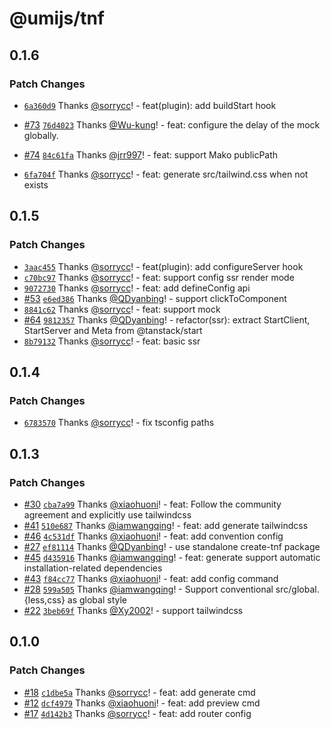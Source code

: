 # @umijs/tnf

## 0.1.6

### Patch Changes

- [`6a360d9`](https://github.com/umijs/tnf/commit/6a360d9484cdcee472828fec9549677a7ec38c65) Thanks [@sorrycc](https://github.com/sorrycc)! - feat(plugin): add buildStart hook

- [#73](https://github.com/umijs/tnf/pull/73) [`76d4023`](https://github.com/umijs/tnf/commit/76d4023551b655dc2196443e44dd3d0ab22c4796) Thanks [@Wu-kung](https://github.com/Wu-kung)! - feat: configure the delay of the mock globally.

- [#74](https://github.com/umijs/tnf/pull/74) [`84c61fa`](https://github.com/umijs/tnf/commit/84c61facec012d54be805ab657f28d0e9e1184d3) Thanks [@jrr997](https://github.com/jrr997)! - feat: support Mako publicPath

- [`6fa704f`](https://github.com/umijs/tnf/commit/6fa704f418fe8f3e38db952c342f556d6a28687b) Thanks [@sorrycc](https://github.com/sorrycc)! - feat: generate src/tailwind.css when not exists

## 0.1.5

### Patch Changes

- [`3aac455`](https://github.com/umijs/tnf/commit/3aac4554a53453080b43c93bb2ee447d09079bc9) Thanks [@sorrycc](https://github.com/sorrycc)! - feat(plugin): add configureServer hook
- [`c70bc97`](https://github.com/umijs/tnf/commit/c70bc97242ae75f66f3a896580195af6a6f219c4) Thanks [@sorrycc](https://github.com/sorrycc)! - feat: support config ssr render mode
- [`9072730`](https://github.com/umijs/tnf/commit/9072730adeed491805e17376bdbd1aa78ab30c19) Thanks [@sorrycc](https://github.com/sorrycc)! - feat: add defineConfig api
- [#53](https://github.com/umijs/tnf/pull/53) [`e6ed386`](https://github.com/umijs/tnf/commit/e6ed386304b3b19691adf147c702ceedb784410b) Thanks [@QDyanbing](https://github.com/QDyanbing)! - support clickToComponent
- [`8841c62`](https://github.com/umijs/tnf/commit/8841c628c4b464667342b9550069a5865d2eda22) Thanks [@sorrycc](https://github.com/sorrycc)! - feat: support mock
- [#64](https://github.com/umijs/tnf/pull/64) [`9812357`](https://github.com/umijs/tnf/commit/9812357b34f00b11fd2ce3c6e29247fe4198a0f8) Thanks [@QDyanbing](https://github.com/QDyanbing)! - refactor(ssr): extract StartClient, StartServer and Meta from @tanstack/start
- [`8b79132`](https://github.com/umijs/tnf/commit/8b791324dc16da0e512bf61e327a5682824f4f0e) Thanks [@sorrycc](https://github.com/sorrycc)! - feat: basic ssr

## 0.1.4

### Patch Changes

- [`6783570`](https://github.com/umijs/tnf/commit/678357055882c5a5a7a411e9d4c823ece9325927) Thanks [@sorrycc](https://github.com/sorrycc)! - fix tsconfig paths

## 0.1.3

### Patch Changes

- [#30](https://github.com/umijs/tnf/pull/30) [`cba7a99`](https://github.com/umijs/tnf/commit/cba7a99d58f1f36c52a832eef27f5a1708048c5b) Thanks [@xiaohuoni](https://github.com/xiaohuoni)! - feat: Follow the community agreement and explicitly use tailwindcss
- [#41](https://github.com/umijs/tnf/pull/41) [`510e687`](https://github.com/umijs/tnf/commit/510e6877f9b8d9325bcc7b3492eb0bccde5cc741) Thanks [@iamwangqing](https://github.com/iamwangqing)! - feat: add generate tailwindcss
- [#46](https://github.com/umijs/tnf/pull/46) [`4c531df`](https://github.com/umijs/tnf/commit/4c531dfc991798bcb51e2e637f297103e036d728) Thanks [@xiaohuoni](https://github.com/xiaohuoni)! - feat: add convention config
- [#27](https://github.com/umijs/tnf/pull/27) [`ef81114`](https://github.com/umijs/tnf/commit/ef811144bbb90323a260167dba960ffa4842d57a) Thanks [@QDyanbing](https://github.com/QDyanbing)! - use standalone create-tnf package
- [#45](https://github.com/umijs/tnf/pull/45) [`d435916`](https://github.com/umijs/tnf/commit/d435916ad1264a6d8b47cd406699545c85495c1d) Thanks [@iamwangqing](https://github.com/iamwangqing)! - feat: generate support automatic installation-related dependencies
- [#43](https://github.com/umijs/tnf/pull/43) [`f84cc77`](https://github.com/umijs/tnf/commit/f84cc773650e7e132b84d044fc5df4d17dd56259) Thanks [@xiaohuoni](https://github.com/xiaohuoni)! - feat: add config command
- [#28](https://github.com/umijs/tnf/pull/28) [`599a505`](https://github.com/umijs/tnf/commit/599a505a6bb08eb53c14a226eb546173a28f3c97) Thanks [@iamwangqing](https://github.com/iamwangqing)! - Support conventional src/global.{less,css} as global style
- [#22](https://github.com/umijs/tnf/pull/22) [`3beb69f`](https://github.com/umijs/tnf/commit/3beb69fe98c29496ff23b3c16cf26a236032be78) Thanks [@Xy2002](https://github.com/Xy2002)! - support tailwindcss

## 0.1.0

### Patch Changes

- [#18](https://github.com/umijs/tnf/pull/18) [`c1dbe5a`](https://github.com/umijs/tnf/commit/c1dbe5aaa96bdf4d43dd85c6de72ab67be1654cb) Thanks [@sorrycc](https://github.com/sorrycc)! - feat: add generate cmd
- [#12](https://github.com/umijs/tnf/pull/12) [`dcf4979`](https://github.com/umijs/tnf/commit/dcf497971142ff5a48b70a4165fb256ac513b10e) Thanks [@xiaohuoni](https://github.com/xiaohuoni)! - feat: add preview cmd
- [#17](https://github.com/umijs/tnf/pull/17) [`4d142b3`](https://github.com/umijs/tnf/commit/4d142b363b84f47aad6e2fb9ce02306aa0af0595) Thanks [@sorrycc](https://github.com/sorrycc)! - feat: add router config
